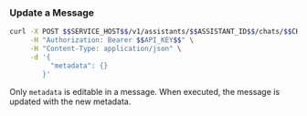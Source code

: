 ### Update a Message

```bash
curl -X POST $$SERVICE_HOST$$/v1/assistants/$$ASSISTANT_ID$$/chats/$$CHAT_ID$$/messages/$$MESSAGE_ID$$ \
     -H "Authorization: Bearer $$API_KEY$$" \
     -H "Content-Type: application/json" \
     -d '{
          "metadata": {}
        }'
```

Only `metadata` is editable in a message. When executed, the message is updated with the new metadata.

